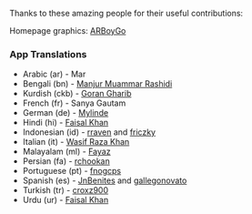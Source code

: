 <p>Thanks to these amazing people for their useful contributions:</p>

Homepage graphics: [ARBoyGo](https://github.com/ARBoyGo)

### App Translations

- Arabic (ar) - Mar
- Bengali (bn) - [Manjur Muammar Rashidi](https://github.com/rashidi77)
- Kurdish (ckb) - [Goran Gharib](https://facebook.com/goran90909)
- French (fr) - Sanya Gautam
- German (de) - [Mylinde](https://github.com/Mylinde)
- Hindi (hi) - [Faisal Khan](https://github.com/faisalcodes)
- Indonesian (id) - [rraven](https://instagram.com/r4ravv) and [friczky](https://github.com/friczky)
- Italian (it) - [Wasif Raza Khan](https://www.instagram.com/wasifffff5)
- Malayalam (ml) - [Fayaz](https://github.com/Sharpentine)
- Persian (fa) - [rchookan](https://github.com/rchookan)
- Portuguese (pt) - [fnogcps](https://github.com/fnogcps)
- Spanish (es) - [JnBenites](https://github.com/JnBenites) and [gallegonovato](https://github.com/gallegonovato)
- Turkish (tr) - [croxz900](https://github.com/croxz900)
- Urdu (ur) - [Faisal Khan](https://github.com/faisalcodes)